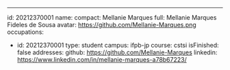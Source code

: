 ---
id: 20212370001
name:
  compact: Mellanie Marques
  full: Mellanie Marques Fideles de Sousa
avatar: https://github.com/Mellanie-Marques.png
occupations:
- id: 20212370001
  type: student
  campus: ifpb-jp
  course: cstsi
  isFinished: false
addresses:
  github: https://github.com/Mellanie-Marques
  linkedin: https://www.linkedin.com/in/mellanie-marques-a78b67223/
  
